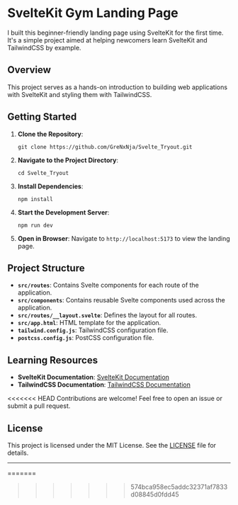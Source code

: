 # SvelteKit Gym Landing Page

I built this beginner-friendly landing page using SvelteKit for the first time. It's a simple project aimed at helping newcomers learn SvelteKit and TailwindCSS by example.

## Overview

This project serves as a hands-on introduction to building web applications with SvelteKit and styling them with TailwindCSS.

## Getting Started

1. **Clone the Repository**:

   ```
   git clone https://github.com/GreNxNja/Svelte_Tryout.git
   ```

2. **Navigate to the Project Directory**:

   ```
   cd Svelte_Tryout
   ```

3. **Install Dependencies**:

   ```
   npm install
   ```

4. **Start the Development Server**:

   ```
   npm run dev
   ```

5. **Open in Browser**:
   Navigate to `http://localhost:5173` to view the landing page.

## Project Structure

- **`src/routes`**: Contains Svelte components for each route of the application.
- **`src/components`**: Contains reusable Svelte components used across the application.
- **`src/routes/__layout.svelte`**: Defines the layout for all routes.
- **`src/app.html`**: HTML template for the application.
- **`tailwind.config.js`**: TailwindCSS configuration file.
- **`postcss.config.js`**: PostCSS configuration file.

## Learning Resources

- **SvelteKit Documentation**: [SvelteKit Documentation](https://kit.svelte.dev/docs)
- **TailwindCSS Documentation**: [TailwindCSS Documentation](https://tailwindcss.com/docs)


<<<<<<< HEAD
Contributions are welcome! Feel free to open an issue or submit a pull request.

## License

This project is licensed under the MIT License. See the [LICENSE](LICENSE) file for details.

---


=======
>>>>>>> 574bca958ec5addc32371af7833d08845d0fdd45
